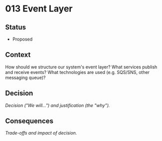 # 013 Event Layer

## Status

- Proposed

## Context

How should we structure our system's event layer? What services publish and receive events? What technologies are used (e.g. SQS/SNS, other messaging queue)?

## Decision

_Decision ("We will...") and justification (the "why”)._

## Consequences

_Trade-offs and impact of decision._

